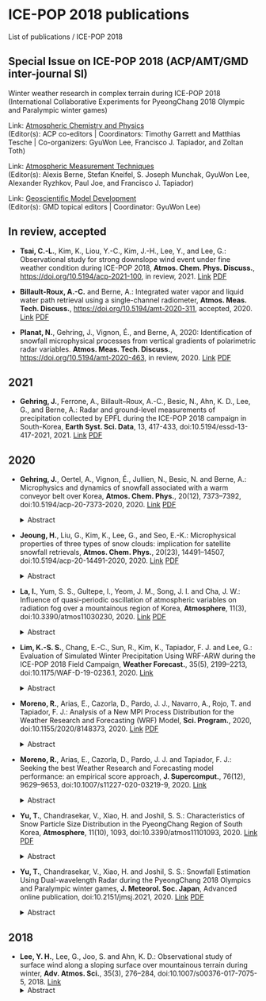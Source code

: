 # ICE-POP 2018 publications
List of publications / ICE-POP 2018

## Special Issue on ICE-POP 2018 (ACP/AMT/GMD inter-journal SI)
Winter weather research in complex terrain during ICE-POP 2018 (International Collaborative Experiments for PyeongChang 2018 Olympic and Paralympic winter games)

Link: [Atmospheric Chemistry and Physics](https://acp.copernicus.org/articles/special_issue1112.html)<br />
(Editor(s): ACP co-editors | Coordinators: Timothy Garrett and Matthias Tesche | Co-organizers: GyuWon Lee, Francisco J. Tapiador, and Zoltan Toth)

Link: [Atmospheric Measurement Techniques](https://amt.copernicus.org/articles/special_issue10_1112.html)<br />
(Editor(s): Alexis Berne, Stefan Kneifel, S. Joseph Munchak, GyuWon Lee, Alexander Ryzhkov, Paul Joe, and Francisco J. Tapiador)

Link: [Geoscientific Model Development](https://gmd.copernicus.org/articles/special_issue10_1112.html)<br />
(Editor(s): GMD topical editors | Coordinator: GyuWon Lee)

## In review, accepted
- **Tsai, C.-L.**, Kim, K., Liou, Y.-C., Kim, J.-H., Lee, Y., and Lee, G.: Observational study for strong downslope wind event under fine weather condition during ICE-POP 2018, **Atmos. Chem. Phys. Discuss.**, https://doi.org/10.5194/acp-2021-100, in review, 2021. [Link](https://doi.org/10.5194/acp-2021-100) [PDF](https://acp.copernicus.org/preprints/acp-2021-100/acp-2021-100.pdf)

- **Billault-Roux, A.-C.** and Berne, A.: Integrated water vapor and liquid water path retrieval using a single-channel radiometer, **Atmos. Meas. Tech. Discuss.**, https://doi.org/10.5194/amt-2020-311, accepted, 2020. [Link](https://doi.org/10.5194/amt-2020-311) [PDF](https://amt.copernicus.org/preprints/amt-2020-311/amt-2020-311.pdf)

- **Planat, N.**, Gehring, J., Vignon, É., and Berne, A, 2020: Identification of snowfall microphysical processes from vertical gradients of polarimetric radar variables. **Atmos. Meas. Tech. Discuss.**, https://doi.org/10.5194/amt-2020-463, in review, 2020. [Link](https://doi.org/10.5194/amt-2020-463) [PDF](https://amt.copernicus.org/preprints/amt-2020-463/amt-2020-463.pdf)

## 2021
- **Gehring, J.**, Ferrone, A., Billault–Roux, A.-C., Besic, N., Ahn, K. D., Lee, G., and Berne, A.: Radar and ground-level measurements of precipitation collected by EPFL during the ICE-POP 2018 campaign in South-Korea, **Earth Syst. Sci. Data**, 13, 417-433, doi:10.5194/essd-13-417-2021, 2021. [Link](https://doi.org/10.5194/essd-13-417-2021) [PDF](https://essd.copernicus.org/articles/13/417/2021/essd-13-417-2021.pdf)

## 2020
- **Gehring, J.**, Oertel, A., Vignon, É., Jullien, N., Besic, N. and Berne, A.: Microphysics and dynamics of snowfall associated with a warm conveyor belt over Korea, **Atmos. Chem. Phys.**, 20(12), 7373–7392, doi:10.5194/acp-20-7373-2020, 2020. [Link](https://dx.doi.org/10.5194/acp-20-7373-2020) [PDF](https://acp.copernicus.org/articles/20/7373/2020/acp-20-7373-2020.pdf)
  <details>
  <summary>Abstract</summary>
  On 28 February 2018, 57 mm of precipitation associated with a warm conveyor belt (WCB) fell within 21 h over South Korea. To investigate how the large-scale circulation influenced the microphysics of this intense precipitation event, we used radar measurements, snowflake photographs and radiosounding data from the International Collaborative Experiments for Pyeongchang 2018 Olympic and Paralympic Winter Games (ICE-POP 2018). The WCB was identified with trajectories computed with analysis wind fields from the Integrated Forecast System global atmospheric model. The WCB was collocated with a zone of enhanced wind speed of up to 45 m s−1 at 6500 m a.s.l., as measured by a radiosonde and a Doppler radar. Supercooled liquid water (SLW) with concentrations exceeding 0.2 g kg−1 was produced during the rapid ascent within the WCB. During the most intense precipitation period, vertical profiles of polarimetric radar variables show a peak and subsequent decrease in differential reflectivity as aggregation starts. Below the peak in differential reflectivity, the specific differential phase shift continues to increase, indicating early riming of oblate crystals and secondary ice generation. We hypothesise that the SLW produced in the WCB led to intense riming. Moreover, embedded updraughts in the WCB and turbulence at its lower boundary enhanced aggregation by increasing the probability of collisions between particles. This suggests that both aggregation and riming occurred prominently in this WCB. This case study shows how the large-scale atmospheric flow of a WCB provides ideal conditions for rapid precipitation growth involving SLW production, riming and aggregation. Future microphysical studies should also investigate the synoptic conditions to understand how observed processes in clouds are related to large-scale circulation.
  </details>

- **Jeoung, H.**, Liu, G., Kim, K., Lee, G., and Seo, E.-K.: Microphysical properties of three types of snow clouds: implication for satellite snowfall retrievals, **Atmos. Chem. Phys.**, 20(23), 14491–14507, doi:10.5194/acp-20-14491-2020, 2020. [Link](https://doi.org/10.5194/acp-20-14491-2020) [PDF](https://acp.copernicus.org/articles/20/14491/2020/acp-20-14491-2020.pdf)
  <details>
  <summary>Abstract</summary>
  Ground-based radar and radiometer data observed during the 2017–2018 winter season over the Pyeongchang area on the east coast of the Korean Peninsula were used to simultaneously estimate both the cloud liquid water path and snowfall rate for three types of snow clouds: near-surface, shallow, and deep. Surveying all the observed data, it is found that near-surface clouds are the most frequently observed cloud type with an area fraction of over 60 %, while deep clouds contribute the most in snowfall volume with about 50 % of the total. The probability distributions of snowfall rates are clearly different among the three types of clouds, with the vast majority hardly reaching 0.3 mm h−1 (liquid water equivalent snowfall rate) for near-surface, 0.5 mm h−1 for shallow, and 1 mm h−1 for deep clouds. However, the liquid water paths in the three types of clouds all have the substantial probability to reach 500 g m−2. There is no clear correlation found between snowfall rate and the liquid water path for any of the cloud types. Based on all observed snow profiles, brightness temperatures at Global Precipitation Measurement Microwave Imager (GPM/GMI) channels are simulated, and the ability of a Bayesian algorithm to retrieve snowfall rate is examined using half the profiles as observations and the other half as an a priori database. Under an idealized scenario, i.e., without considering the uncertainties caused by surface emissivity, ice particle size distribution, and particle shape, the study found that the correlation as expressed by R2 between the “retrieved” and “observed” snowfall rates is about 0.32, 0.41, and 0.62, respectively, for near-surface, shallow, and deep snow clouds over land surfaces; these numbers basically indicate the upper limits capped by cloud natural variability, to which the retrieval skill of a Bayesian retrieval algorithm can reach. A hypothetical retrieval for the same clouds but over ocean is also studied, and a major improvement in skills is found for near-surface clouds with R2 increasing from 0.32 to 0.52, while a smaller improvement is found for shallow and deep clouds. This study provides a general picture of the microphysical characteristics of the different types of snow clouds and points out the associated challenges in retrieving their snowfall rate from passive microwave observations.
  </details>

- **La, I.**, Yum, S. S., Gultepe, I., Yeom, J. M., Song, J. I. and Cha, J. W.: Influence of quasi-periodic oscillation of atmospheric variables on radiation fog over a mountainous region of Korea, **Atmosphere**, 11(3), doi:10.3390/atmos11030230, 2020. [Link](https://doi.org/10.3390/atmos11030230) [PDF](https://www.mdpi.com/2073-4433/11/3/230/pdf)
  <details>
  <summary>Abstract</summary>
  To enhance our understanding of fog processes over complex terrain, various fog events that occurred during the International Collaborative Experiments for Pyeongchang 2018 Winter Olympics and Paralympics (ICE-POP) campaign were selected. Investigation of thermodynamic, dynamic, and microphysical conditions within fog layers affected by quasi-periodic oscillation of atmospheric variables was conducted using observations from a Fog Monitor-120 (FM-120) and other in-situ meteorological instruments. A total of nine radiation fog cases that occurred in the autumn and winter seasons during the campaign over the mountainous region of Pyeongchang, Korea were selected. The wavelet analysis was used to study quasi-period oscillations of dynamic, microphysical, and thermodynamic variables. By decomposing the time series into the time-frequency space, we can determine both dominant periods and how these dominant periods change in time. Quasi-period oscillations of liquid water content (LWC), pressure, temperature, and horizontal/vertical velocity, which have periods of 15–40 min, were observed during the fog formation stages. We hypothesize that these quasi-periodic oscillations were induced by Kelvin–Helmholtz instability. The results suggest that Kelvin–Helmholtz instability events near the surface can be explained by an increase in the vertical shear of horizontal wind and by a simultaneous increase in wind speed when fog forms. In the mature stages, fluctuations of the variables did not appear near the surface anymore.
  </details>

- **Lim, K.-S. S.**, Chang, E.-C., Sun, R., Kim, K., Tapiador, F. J. and Lee, G.: Evaluation of Simulated Winter Precipitation Using WRF-ARW during the ICE-POP 2018 Field Campaign, **Weather Forecast.**, 35(5), 2199–2213, doi:10.1175/WAF-D-19-0236.1, 2020. [Link](https://dx.doi.org/10.1175/WAF-D-19-0236.1)
  <details>
  <summary>Abstract</summary>
  This study evaluates the performance of several cloud microphysics parameterizations in simulating surface precipitation for two snowstorm cases during the International Collaborative Experiment held at the PyeongChang 2018 Olympics and Winter Paralympic Games (ICE-POP 2018) field campaign. We compared four different schemes in the Weather Research and Forecasting (WRF) Model, namely the double-moment 6-class (WDM6), the WRF single-moment 6-class (WSM6), and Thompson and Morrison parameterizations. Both WSM6 and WDM6 overestimated the precipitation amount for the shallow precipitation system because of the substantial amount of cloud ice, mostly generated by the deposition process. The simulated precipitation amount and distribution for the deep precipitation system showed no noticeable differences in the different cloud microphysics parameterizations. However, the simulated hydrometeor type at the surface using WSM6 and WDM6 showed good agreement with observations for all cases. The accuracy of the mean mass-weighted terminal velocity of cloud ice VI¯ applied in WSM6 and WDM6 is ±20%. The number concentration of cloud ice and the ice microphysics processes are newly retrieved with 1.2 times increased VI⁠¯. For the shallow snowstorm, the precipitation amount was reduced by approximately 8% because of the inefficient deposition and its effects on the subsequent ice microphysical processes, such as the accretion of cloud ice by snow and the conversion from cloud ice to snow.
  </details>

- **Moreno, R.**, Arias, E., Cazorla, D., Pardo, J. J., Navarro, A., Rojo, T. and Tapiador, F. J.: Analysis of a New MPI Process Distribution for the Weather Research and Forecasting (WRF) Model, **Sci. Program.**, 2020, doi:10.1155/2020/8148373, 2020. [Link](https://dx.doi.org/10.1155/2020/8148373) [PDF](http://downloads.hindawi.com/journals/sp/2020/8148373.pdf)
  <details>
  <summary>Abstract</summary>
  The standard method used in the Weather Research and Forecasting (WRF) model for distributing MPI processes across the processors is not always optimal. This circumstance affects performance, i.e., execution times, but also energy consumption, especially if the application is to be extended to exascale. The authors found that the reason why the standard method for process distribution is not always optimal was an imbalance between the orthogonality of the communication and the proper cache usage, and this affects energy consumption. We present an improved MPI process distribution algorithm that increases the performance. Furthermore, scalability analyses for the new algorithm are presented and the energy use of the system is evaluated. A solution for balancing energy use with performance is also proposed for cases where the former is a concern.
  </details>

- **Moreno, R.**, Arias, E., Cazorla, D., Pardo, J. J. and Tapiador, F. J.: Seeking the best Weather Research and Forecasting model performance: an empirical score approach, **J. Supercomput.**, 76(12), 9629–9653, doi:10.1007/s11227-020-03219-9, 2020. [Link](https://dx.doi.org/10.1007/s11227-020-03219-9)
  <details>
  <summary>Abstract</summary>
  Weather forecasting, especially snowfall prediction, was critical in the 2018 Winter Olympics, where the accuracy of the predictions was of key importance for the planning of the different Olympic events. It was a significant challenge for the authors to meet the requirements in time and forecast resolution, while doing their best to be as competitive as possible. All the forecasts were obtained using the Weather Research and Forecasting (WRF) model, executed on the GALGO supercomputer. In order to obtain the best performance and meet the required execution times, different combinations of compilers, Message Passing Interface (MPI) libraries and computing platforms were tested to seek the best combinations. This work proposes an empirical score of special interest to supercomputer maintainers, developers and scientists, which can be useful to obtain the best WRF configuration for their systems. Additionally, we found substantial performance differences when using different combinations of compilers, MPI libraries and hybrid shared memory paradigms, although these differences varied depending on the underlying platform. As conclusion, after all the tests we performed, we chose the combination with Intel compilers, Intel MPI library and OpenMP for the production system tasked to perform the weather forecasts for the Winter Olympic Games.
  </details>

- **Yu, T.**, Chandrasekar, V., Xiao, H. and Joshil, S. S.: Characteristics of Snow Particle Size Distribution in the PyeongChang Region of South Korea, **Atmosphere**, 11(10), 1093, doi:10.3390/atmos11101093, 2020. [Link](https://dx.doi.org/10.3390/atmos11101093) [PDF](https://www.mdpi.com/2073-4433/11/10/1093/pdf)
  <details>
  <summary>Abstract</summary>
  Snow particle size distribution (PSD) information is important in understanding the microphysics and quantitative precipitation estimation over complex terrain. Measurement and interpretation of the snow PSDs is a topic of active research. This study investigates snow PSDs during 3 year of observations from Parsivel2 disdrometers and precipitation imaging packages (PIP) at five different sites in the PyeongChang region of South Korea. Variabilities in the values of the density of snow (ρ), snowfall rate (S), and ice water content (IWC) are studied. To further understand the characteristics of snow PSD at different density and snowfall rate, the snow particle size distribution measurements are divided into six classes based on the density values of snowfall and five classes based on snowfall rates. The mean shape factors (Dm, log10Nw, and μ) of normalized gamma distribution are also derived based on different density and snowfall rate classes. The Dm decreases and log10Nw and μ increase as the density increases. The Dm and log10Nw increase and μ decreases with the increase of snowfall rate. The power-law relationship between ρ and Dm is obtained and the relationship between S and IWC is also derived.
  </details>

- **Yu, T.**, Chandrasekar, V., Xiao, H. and Joshil, S. S.: Snowfall Estimation Using Dual-wavelength Radar during the PyeongChang 2018 Olympics and Paralympic winter games, **J. Meteorol. Soc. Japan**, Advanced online publication, doi:10.2151/jmsj.2021, 2020. [Link](https://www.jstage.jst.go.jp/article/jmsj/advpub/0/advpub_2021-004/_article) [PDF](https://www.jstage.jst.go.jp/article/jmsj/advpub/0/advpub_2021-004/_pdf/-char/en)
  <details>
  <summary>Abstract</summary>
  Accurate estimation of snowfall rate during snowstorms is crucial. This estimate directly impacts the hydrological and atmospheric models. The density of snow plays a very important role in estimating the snowfall rate. In this paper, the density of snow is investigated during a huge snowstorm event during the International Collaborative Experiment held during the PyeongChang 2018 Olympics and Paralympic winter games (ICE-POP 2018). The density is calculated using the terminal velocities and diameters of the snow particles measured by a disdrometer. In this study, we not only use radar reflectivity factor (Z) for snowfall rate (S) estimation, but also use dual-frequency ratio (DFR). We derive S-Z and S-Z-DFR relations for snowfall estimation during this snowstorm event after considering the density of snow. The comparisons are performed between National Aeronautics and Space Administration (NASA) Dual-frequency Dual-polarization Doppler Radar (D3R) and precipitation gauges using these two power-law relations. The results show that the two relations for snowfall rate estimation agree well with gauges, but the S-Z-DFR method performs the best, which has a lower normalized standard error. The error in the snowfall rate estimates decreases as the time scale becomes large. This shows that the S-Z-DFR algorithm is a promising way for snowfall quantitative precipitation estimation (QPE) and can be used as a ground validation tool for Global Precipitation Measurement (GPM) snowfall production evaluations.
  </details>

## 2018
- **Lee, Y. H.**, Lee, G., Joo, S. and Ahn, K. D.: Observational study of surface wind along a sloping surface over mountainous terrain during winter, **Adv. Atmos. Sci.**, 35(3), 276–284, doi:10.1007/s00376-017-7075-5, 2018. [Link](https://dx.doi.org/10.1007/s00376-017-7075-5)
  <details>
  <summary>Abstract</summary>
  The 2018 Winter Olympic and Paralympic Games will be held in Pyeongchang, Korea, during February and March. We examined the near surface winds and wind gusts along the sloping surface at two outdoor venues in Pyeongchang during February and March using surface wind data. The outdoor venues are located in a complex, mountainous terrain, and hence the near-surface winds form intricate patterns due to the interplay between large-scale and locally forced winds. During February and March, the dominant wind at the ridge level is westerly; however, a significant wind direction change is observed along the sloping surface at the venues. The winds on the sloping surface are also influenced by thermal forcing, showing increased upslope flow during daytime. When neutral air flows over the hill, the windward and leeward flows show a significantly different behavior. A higher correlation of the wind speed between upper- and lower-level stations is shown in the windward region compared with the leeward region. The strong synoptic wind, small width of the ridge, and steep leeward ridge slope angle provide favorable conditions for flow separation at the leeward foot of the ridge. The gust factor increases with decreasing surface elevation and is larger during daytime than nighttime. A significantly large gust factor is also observed in the leeward region.
  </details>
